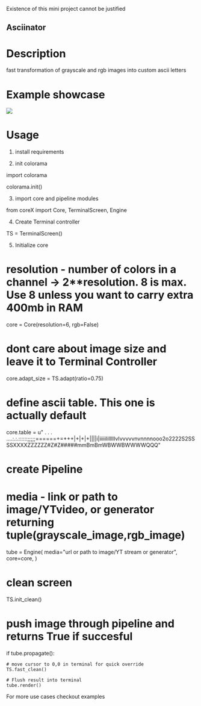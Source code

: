 Existence of this mini project cannot be justified

## Asciinator

# Description

fast transformation of grayscale and rgb images into custom ascii letters

# Example showcase

![](https://github.com/moyogatomi/ImVid2Ascii/blob/master/showcase.gif)

# Usage

1) install requirements

2) init colorama

import colorama

colorama.init()

3) import core and pipeline modules

from coreX import Core, TerminalScreen, Engine

4) Create Terminal controller

TS = TerminalScreen()

5) Initialize core

# resolution - number of colors in a channel  -> 2**resolution. 8 is max. Use 8 unless you want to carry extra 400mb in RAM
core = Core(resolution=6, rgb=False)

# dont care about image size and leave it to Terminal Controller
core.adapt_size = TS.adapt(ratio=0.75)

# define ascii table. This one is actually default
core.table = u" . . . ....:.:.::::::;;;;;======+=+++|+|+|+||||i|iiiiililllIIvIvvvvvnvnnnnooo2o2222S2SSSSXXXXZZZZZZ#Z#Z#####mmBmBmWBWWBWWWWQQQ"

# create Pipeline
# media - link or path to image/YTvideo, or generator returning tuple(grayscale_image,rgb_image)

tube = Engine(
    media="url or path to image/YT stream or generator",
    core=core,
)

# clean screen
TS.init_clean()

# push image through pipeline and returns True if succesful
if tube.propagate():

    # move cursor to 0,0 in terminal for quick override
    TS.fast_clean()

    # Flush result into terminal
    tube.render()


For more use cases checkout examples

